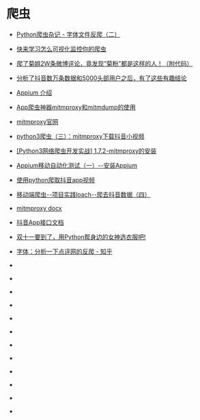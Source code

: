 # 爬虫

*   [Python爬虫杂记 - 字体文件反爬（二）](https://www.jianshu.com/p/0e2e1aa6d270)
*   [快来学习怎么可视化监控你的爬虫](https://cuiqingcai.com/6217.html)
*   [爬了菊姐2W条微博评论，竟发现“菊粉”都是这样的人！（附代码）](http://developer.51cto.com/art/201806/575841.htm)
*   [分析了抖音数万条数据和5000头部用户之后，有了这些有趣结论](https://www.jianshu.com/p/3f6d5c04bf67)
*   [Appium 介绍](http://appium.io/docs/cn/about-appium/intro/)
*   [App爬虫神器mitmproxy和mitmdump的使用](https://yq.aliyun.com/articles/603782)

*   [mitmproxy官网](https://mitmproxy.org/)
*   [python3爬虫（三）：mitmproxy下载抖音小视频](https://zhuanlan.zhihu.com/p/41492085)
*   [[Python3网络爬虫开发实战] 1.7.2-mitmproxy的安装](https://cuiqingcai.com/5391.html)
*   [Appium移动自动化测试（一）--安装Appium](https://www.cnblogs.com/fnng/p/4540731.html)
*   [使用python爬取抖音app视频](https://blog.csdn.net/weixin_41710515/article/details/80551116)
*   [移动端爬虫--项目实践loach--爬去抖音数据（四）](https://www.jianshu.com/p/8151559a9f50)
*   [mitmproxy docx](https://mitmproxy.readthedocs.io/en/v2.0.2/index.html#)
*   [抖音App接口文档](https://github.com/ZhuoKeTeam/DouYin/blob/master/document/%E6%8E%A5%E5%8F%A3%E6%96%87%E6%A1%A3.md)
*   [双十一要到了，用Python帮身边的女神选衣服吧!](https://mp.weixin.qq.com/s?__biz=MzIxNjM4NDE2MA==&mid=2247488151&idx=1&sn=a4aedffb01b0102e1c0f962f80949918&chksm=97888558a0ff0c4e88cc153f0ceef416a738c9d8870826c7a54cd97d6cc81e515eeba1f371f0&mpshare=1&scene=23&srcid=1129wrHbaWCr9wrLQyj3OC8z#rd)
*   [字体：分析一下点评网的反爬 - 知乎](https://zhuanlan.zhihu.com/p/50741356)
*   []()
*   []()
*   []()
*   []()
*   []()
*   []()
*   []()
*   []()
*   []()
*   []()
*   []()
*   []()








